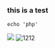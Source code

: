 ### this is a test
```
echo 'php'
```
![](http://latex.codecogs.com/svg.latex?2^5)
![1212](http://blog.zorro.im/static/img/retext.png)
